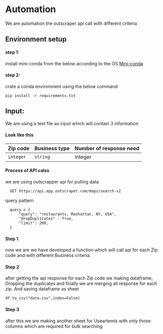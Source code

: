 # Automation

We are automation the outscraper api call with different criteria


## Environment setup
#### step 1:
install mini-conda from the below according to the OS
[Mini-conda](https://docs.conda.io/en/latest/miniconda.htmlhttps://docs.conda.io/en/latest/miniconda.html)
#### step 2:
crate a conda environment using the below command

```
pip install -r requirements.txt
```

## Input: 
We are using a text file as input which will contain 3 information

#### Look like this

| Zip code | Business type     | Number of response need                       |
| :-------- | :------- | :-------------------------------- |
| `integer`      | `string` |  integer |

#### Process of API calss
we are using outscrapper api for pulling data
```http
  GET https://api.app.outscraper.com/maps/search-v2
```
query pattern
```
  query = {
      "query": "restaurants, Manhattan, NY, USA",
      "dropDuplicates" : True,
      "limit": 200,
  }
```
#### Step 1
now we are we have developed a function which will call api for each Zip code and with different Business criteria.

#### Step 2
after getting the api response for each Zip code we making dataframe, Dropping the duplicates and finally we are merging all response for each zip. And saving dataframe as sheet
```
df.to_csv("data.csv",index=False)
```

#### Step 3
after this we are making another sheet for Useartemis with only those columns which are required for bulk searching
